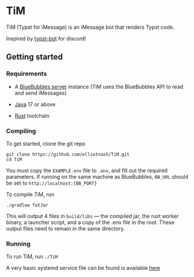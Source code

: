 # TiM

TiM (Typst for iMessage) is an iMessage bot that renders Typst code.

Inspired by [typst-bot](https://github.com/mattfbacon/typst-bot) for discord!

## Getting started

### Requirements

- A [BlueBubbles server](https://github.com/BlueBubblesApp/bluebubbles-server) instance (TiM uses the BlueBubbles API to read and send iMessages)

- [Java](https://www.oracle.com/java/technologies/downloads/) 17 or above

- [Rust](https://rustup.rs/) toolchain

### Compiling
To get started, clone the git repo
```shell
git clone https://github.com/elliotnash/TiM.git
cd TiM
```

You must copy the `EXAMPLE.env` file to `.env`, and fill out the required parameters.
If running on the same machine as BlueBubbles, `BB_URL` should be set to `http://localhost:{BB_PORT}`

To compile TiM, run
```shell
./gradlew fatJar
```
This will output 4 files in `build/libs` — the compiled jar, the rust worker binary, a launcher script, and a copy of the .env file in the root. These output files need to remain in the same directory.

### Running

To run TiM, run `./TiM`

A very basic systemd service file can be found is available [here](scripts/TiM.service)
